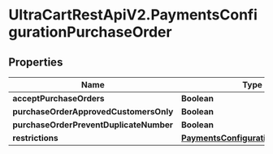 # UltraCartRestApiV2.PaymentsConfigurationPurchaseOrder

## Properties
Name | Type | Description | Notes
------------ | ------------- | ------------- | -------------
**acceptPurchaseOrders** | **Boolean** |  | [optional] 
**purchaseOrderApprovedCustomersOnly** | **Boolean** |  | [optional] 
**purchaseOrderPreventDuplicateNumber** | **Boolean** |  | [optional] 
**restrictions** | [**PaymentsConfigurationRestrictions**](PaymentsConfigurationRestrictions.md) |  | [optional] 


